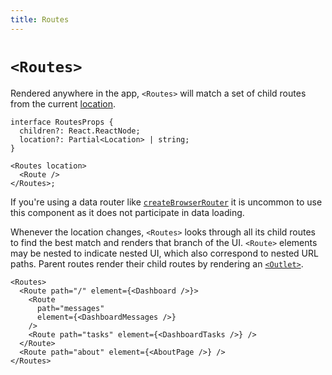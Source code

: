 ```yaml
---
title: Routes
---
```


# `<Routes>`

Rendered anywhere in the app, `<Routes>` will match a set of child routes from the current [location][location].

```tsx
interface RoutesProps {
  children?: React.ReactNode;
  location?: Partial<Location> | string;
}

<Routes location>
  <Route />
</Routes>;
```

<docs-info>If you're using a data router like [`createBrowserRouter`][createbrowserrouter] it is uncommon to use this component as it does not participate in data loading.</docs-info>

Whenever the location changes, `<Routes>` looks through all its child routes to find the best match and renders that branch of the UI. `<Route>` elements may be nested to indicate nested UI, which also correspond to nested URL paths. Parent routes render their child routes by rendering an [`<Outlet>`][outlet].

```tsx
<Routes>
  <Route path="/" element={<Dashboard />}>
    <Route
      path="messages"
      element={<DashboardMessages />}
    />
    <Route path="tasks" element={<DashboardTasks />} />
  </Route>
  <Route path="about" element={<AboutPage />} />
</Routes>
```

[location]: ../utils/location
[outlet]: ./outlet
[use-route]: ../hooks/use-routes
[createbrowserrouter]: ../routers/create-browser-router

